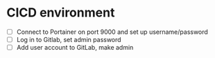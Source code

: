 # CICD environment
- [ ] Connect to Portainer on port 9000 and set up username/password
- [ ] Log in to Gitlab, set admin password
- [ ] Add user account to GitLab, make admin
